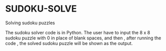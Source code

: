 # SUDOKU-SOLVE
Solving sudoku puzzles 

The sudoku solver code is in Python. The user have to input the 8 x 8 sudoku puzzle with 0 in place of blank spaces, and then , after running the code , the solved sudoku puzzle
will be shown as the output.
